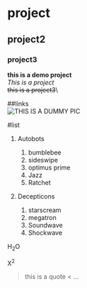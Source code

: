 # project
## project2
### project3

**this is a demo project**\
_This is a project_\
~~this is a project3~~\


##links\
![THIS IS A DUMMY PIC](https://myoctocat.com/assets/images/base-octocat.svg)

#list
1. Autobots
   1. bumblebee
   2. sideswipe
   3. optimus prime
   4. Jazz
   5. Ratchet
  
2. Decepticons
   1. starscream
   2. megatron
   3. Soundwave
   4. Shockwave
  
H<sub>2</sub>O

X<sup>2<sup/>
> this is a quote <
...



